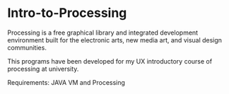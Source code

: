 # Intro-to-Processing
Processing is a free graphical library and integrated development environment built for the electronic arts, new media art, and visual design communities.

This programs have been developed for my UX  introductory course of processing at university.  

Requirements: JAVA VM and Processing
